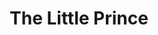 ---
title: The Little Prince
notes_on_title: (escrit en alfabet Aurebesh, de l'univers de La Guerra de les Galàxies)
language: Anglès
---